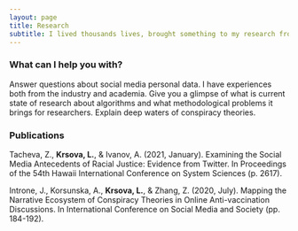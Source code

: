 ```yaml
---
layout: page
title: Research
subtitle: I lived thousands lives, brought something to my research from each of them. Researching is my passion, so is helping students thrive, and keeping academia fair and status quo free.
---
```


### What can I help you with?

Answer questions about social media personal data. I have experiences both from the industry and academia.
Give you a glimpse of what is current state of research about algorithms and what methodological problems it brings for researchers.
Explain deep waters of conspiracy theories.

### Publications

Tacheva, Z., **Krsova, L.**, & Ivanov, A. (2021, January). Examining the Social Media Antecedents of Racial Justice: Evidence from Twitter. In Proceedings of the 54th Hawaii International Conference on System Sciences (p. 2617).

Introne, J., Korsunska, A., **Krsova, L.**, & Zhang, Z. (2020, July). Mapping the Narrative Ecosystem of Conspiracy Theories in Online Anti-vaccination Discussions. In International Conference on Social Media and Society (pp. 184-192).
